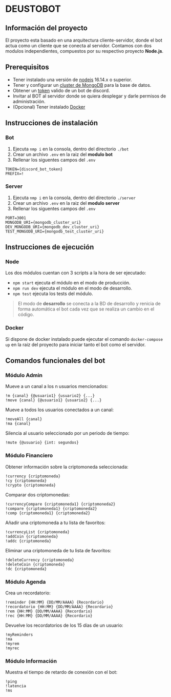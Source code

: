 # DEUSTOBOT
## Información del proyecto
El proyecto esta basado en una arquitectura cliente-servidor, donde el bot actua como un cliente que se conecta al servidor. Contamos con dos modulos independientes, compuestos por su respectivo proyecto **Node.js**.
## Prerequisitos
* Tener instalado una versión de [nodejs](https://nodejs.org/) 16.14.x o superior.
* Tener y configurar un [cluster de MongoDB](https://www.mongodb.com/es/cloud/atlas/) para la base de datos.
* Obtener un [token](https://discord.com/developers/docs/intro) valido de un bot de discord.
* Invitar al BOT al servidor donde se quiera desplegar y darle permisos de administración.
* (Opcional) Tener instalado [Docker](https://www.docker.com/)
## Instrucciones de instalación
### Bot
1. Ejecuta `nmp i` en la consola, dentro del directorio `./bot`
2. Crear un archivo `.env` en la raiz del **modulo bot**
3. Rellenar los siguentes campos del `.env`
```
TOKEN={discord_bot_token}
PREFIX=!
```
### Server
1. Ejecuta `nmp i` en la consola, dentro del directorio `./server`
2. Crear un archivo `.env` en la raiz del **modulo server**
3. Rellenar los siguentes campos del `.env`
```
PORT=3001
MONGODB_URI={mongodb_cluster_uri}
DEV_MONGODB_URI={mongodb_dev_cluster_uri}
TEST_MONGODB_URI={mongodb_test_cluster_uri}
```
## Instrucciones de ejecución
### Node
Los dos módulos cuentan con 3 scripts a la hora de ser ejecutado:
* `npm start` ejecuta el módulo en el modo de producción.
* `npm run dev` ejecuta el módulo en el modo de desarrollo.
* `npm test` ejecuta los tests del módulo.
> El modo de **desarrollo** se conecta a la BD de desarrollo y renicia de forma automática el bot cada vez que se realiza un cambio en el código.
### Docker
Si dispone de docker instalado puede ejecutar el comando `docker-compose up` en la raiz del proyecto para iniciar tanto el bot como el servidor.
## Comandos funcionales del bot
### Módulo Admin
Mueve a un canal a los n usuarios mencionados:
```
!m {canal} {@usuario1} {usuario2} {...}
!move {canal} {@usuario1} {usuario2} {...}
```
Mueve a todos los usuarios conectados a un canal:
```
!moveAll {canal}
!ma {canal}
```
Silencia al usuario seleccionado por un periodo de tiempo:
```
!mute {@usuario} {int: segundos}
```
### Módulo Financiero
Obtener información sobre la criptomoneda seleccionada:
```
!currency {criptomoneda}
!cy {criptomoneda}
!crypto {criptomoneda}
```
Comparar dos criptomonedas:
```
!currencyCompare {criptomoneda1} {criptomoneda2}
!compare {criptomoneda1} {criptomoneda2}
!comp {criptomoneda1} {criptomoneda2}
```
Añadir una criptomoneda a tu lista de favoritos:
```
!currencyList {criptomoneda}
!addCoin {criptomoneda}
!addc {criptomoneda}
```
Eliminar una criptomoneda de tu lista de favoritos:
```
!deleteCurrency {criptomoneda}
!deleteCoin {criptomoneda}
!dc {criptomoneda}
```
### Módulo Agenda
Crea un recordatorio:
```
!reminder {HH:MM} {DD/MM/AAAA} {Recordario}
!recordatorio {HH:MM} {DD/MM/AAAA} {Recordario}
!rem {HH:MM} {DD/MM/AAAA} {Recordario}
!rec {HH:MM} {DD/MM/AAAA} {Recordario}
```
Devuelve los recordatorios de los 15 días de un usuario:
```
!myReminders
!ma
!myrem
!myrec
```
### Módulo Información
Muestra el tiempo de retardo de conexión con el bot:
```
!ping
!latencia
!ms
```
